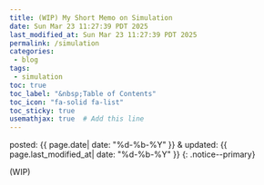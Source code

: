 ```yaml
---
title: (WIP) My Short Memo on Simulation
date: Sun Mar 23 11:27:39 PDT 2025
last_modified_at: Sun Mar 23 11:27:39 PDT 2025
permalink: /simulation
categories:
 - blog
tags:
 - simulation
toc: true
toc_label: "&nbsp;Table of Contents"
toc_icon: "fa-solid fa-list"
toc_sticky: true
usemathjax: true  # Add this line
---
```


<!--tags: {% for tag in page.tags %} <a href="/tags/#{{ tag }}">{{ tag }}</a> {% endfor %}
<br>
cats: {% for category in page.categories %} <a href="/categories/#{{ category }}">{{ category }}</a> {% endfor %}-->

posted: {{ page.date| date: "%d-%b-%Y" }}
&amp;
updated: {{ page.last_modified_at| date: "%d-%b-%Y" }}
{: .notice--primary}


(WIP)

